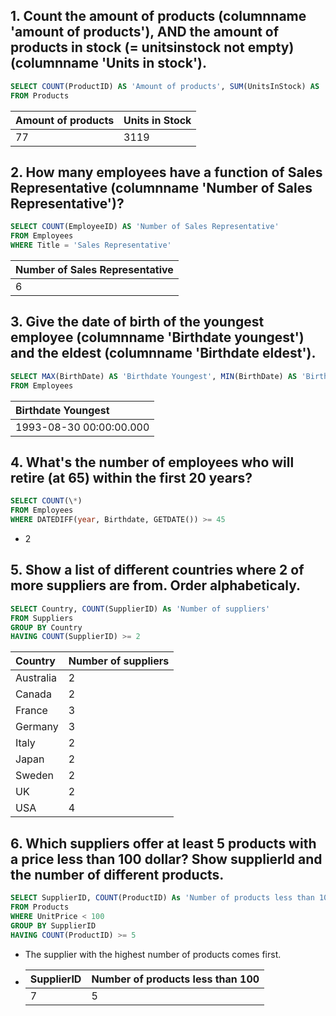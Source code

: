 ## 1. Count the amount of products (columnname 'amount of products'), AND the amount of products in stock (= unitsinstock not empty) (columnname 'Units in stock').

```sql
SELECT COUNT(ProductID) AS 'Amount of products', SUM(UnitsInStock) AS 'Units in Stock'
FROM Products
```

| Amount of products | Units in Stock |
| :----------------- | :------------- |
| 77                 | 3119           |

## 2. How many employees have a function of Sales Representative (columnname 'Number of Sales Representative')?

```sql
SELECT COUNT(EmployeeID) AS 'Number of Sales Representative'
FROM Employees
WHERE Title = 'Sales Representative'
```

| Number of Sales Representative |
| :----------------------------- |
| 6                              |

## 3. Give the date of birth of the youngest employee (columnname 'Birthdate youngest') and the eldest (columnname 'Birthdate eldest').

```sql
SELECT MAX(BirthDate) AS 'Birthdate Youngest', MIN(BirthDate) AS 'Birthdate Eldest'
FROM Employees
```

| Birthdate Youngest      |
| :---------------------- |
| 1993-08-30 00:00:00.000 |

## 4. What's the number of employees who will retire (at 65) within the first 20 years?

```sql
SELECT COUNT(\*)
FROM Employees
WHERE DATEDIFF(year, Birthdate, GETDATE()) >= 45
```

- 2

## 5. Show a list of different countries where 2 of more suppliers are from. Order alphabeticaly.

```sql
SELECT Country, COUNT(SupplierID) As 'Number of suppliers'
FROM Suppliers
GROUP BY Country
HAVING COUNT(SupplierID) >= 2
```

| Country   | Number of suppliers |
| :-------- | ------------------- |
| Australia | 2                   |
| Canada    | 2                   |
| France    | 3                   |
| Germany   | 3                   |
| Italy     | 2                   |
| Japan     | 2                   |
| Sweden    | 2                   |
| UK        | 2                   |
| USA       | 4                   |

## 6. Which suppliers offer at least 5 products with a price less than 100 dollar? Show supplierId and the number of different products.

```sql
SELECT SupplierID, COUNT(ProductID) As 'Number of products less than 100'
FROM Products
WHERE UnitPrice < 100
GROUP BY SupplierID
HAVING COUNT(ProductID) >= 5

```

- The supplier with the highest number of products comes first.
- | SupplierID | Number of products less than 100 |
  | :--------- | :------------------------------- |
  | 7          | 5                                |

